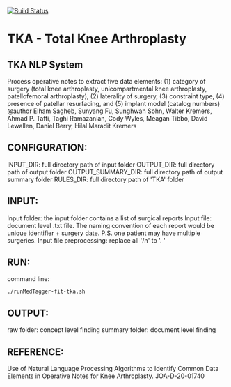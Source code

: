 [![Build Status](http://img.shields.io/travis/badges/badgerbadgerbadger.svg?style=flat-square)](https://travis-ci.org/badges/badgerbadgerbadger) 

# TKA - Total Knee Arthroplasty
  
## TKA NLP System
Process operative notes to extract five data elements: (1) category of surgery (total knee arthroplasty, unicompartmental knee arthroplasty, patellofemoral arthroplasty), (2) laterality of surgery, (3) constraint type, (4) presence of patellar resurfacing, and (5) implant model (catalog numbers)
@author Elham Sagheb, Sunyang Fu, Sunghwan Sohn, Walter Kremers, Ahmad P. Tafti, Taghi Ramazanian, Cody Wyles, Meagan Tibbo, David Lewallen, Daniel Berry, Hilal Maradit Kremers
 
## CONFIGURATION:
INPUT_DIR: full directory path of input folder
OUTPUT_DIR: full directory path of output folder
OUTPUT_SUMMARY_DIR: full directory path of output summary folder
RULES_DIR: full directory path of 'TKA' folder

## INPUT:
 Input folder: the input folder contains a list of surgical reports 
 Input file: document level .txt file. The naming convention of each report would be unique identifier + surgery date. P.S. one patient may have multiple surgeries. 
 Input file preprocessing: replace all '/n' to '. '

## RUN:
 command line:
 ```
 ./runMedTagger-fit-tka.sh
```
## OUTPUT:
 raw folder: concept level finding
 summary folder: document level finding

## REFERENCE: 
Use of Natural Language Processing Algorithms to Identify Common Data Elements in Operative Notes for Knee Arthroplasty. JOA-D-20-01740